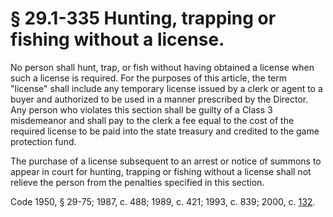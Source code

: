 # § 29.1-335 Hunting, trapping or fishing without a license.

<p>No person shall hunt, trap, or fish without having obtained a license when such a license is required. For the purposes of this article, the term "license" shall include any temporary license issued by a clerk or agent to a buyer and authorized to be used in a manner prescribed by the Director. Any person who violates this section shall be guilty of a Class 3 misdemeanor and shall pay to the clerk a fee equal to the cost of the required license to be paid into the state treasury and credited to the game protection fund.</p><p>The purchase of a license subsequent to an arrest or notice of summons to appear in court for hunting, trapping or fishing without a license shall not relieve the person from the penalties specified in this section.</p><p>Code 1950, § 29-75; 1987, c. 488; 1989, c. 421; 1993, c. 839; 2000, c. <a href='http://lis.virginia.gov/cgi-bin/legp604.exe?001+ful+CHAP0132'>132</a>.</p>